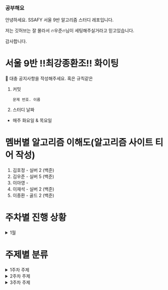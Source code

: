 ### 공부해요

안녕하세요. SSAFY 서울 9반 알고리즘 스터디 레포입니다.

저는 깃허브는 잘 몰라서  🔥우준🔥님이 세팅해주실거라고 믿고있습니다.

감사합니다.

# 서울 9반 !!최강종환조!! 화이팅   

📌 대충 공지사항을 작성해주세요. 혹은 규칙같은
1. 커밋
    ```
    문제 번호. 이름
    ```
2. 스터디 날짜    
- 매주 화요일 & 목요일


# 멤버별 알고리즘 이해도(알고리즘 사이트 티어 작성)
1. 김호정 - 실버 2 (백준)
2. 김우준 - 실버 5 (백준)
3. 이아영 - 
4. 이재석 - 실버 2 (백준)
5. 이종환 - 골드 2 (백준)
 
# 주차별 진행 상황
<details>
  <p>(예시)</p><br>
  <summary>1월</summary>

<table>
  <tr>
    <th>Date</th>
    <th>Category</th>
    <th>Problem</th>
  </tr>
  <tr>
    <td>1.23</td>
    <td>문제풀이</td>    
    <td><a href="https://www.acmicpc.net/problem/2468">2468 안전영역</a></td>
  </tr>

  <tr>
    <td>1.28</td>
    <td>코드 리뷰</td>
    <td>
      <a href="https://www.youtube.com/watch?v=1vLqC1rItM8">DFS의 이해</a>
      <br>
      <a href="https://www.youtube.com/watch?v=CJiF-muKz30">BFS의 이해</a>  
    </td>
  </tr> 

  <tr>
    <td>2.6</td>
    <td>문제풀이</td>    
    <td><a href="https://www.acmicpc.net/problem/2504">2504 괄호의 값</a></td>
  </tr>

  <tr>
    <td>2.11</td>
    <td>코드 리뷰</td> 
    <td><a href="https://www.youtube.com/watch?v=-ARJQv_aBE8">BackTracking의 이해</td>
  </tr> 

  <tr>
    <td>2.25</td>
    <td>월말리뷰</td> 
    <td>
      월말 Review session
      <br>
      한달간 어려웠던 내용만 리뷰
    </td>
  </tr> 

</table>
</details>


# 주제별 분류

<details>
  <summary>1주차 주제</summary>
  <br>
  <ul>
    <li>1. 단순 구현</li>
    <li>2. 재귀함수</li>
    <li>3. 정렬</li>
    <li>4. 완전 탐색, 이분 탐색</li>
    <li>5. 분할 정복</li>
    <li>6. 스택, 큐</li>
    <li>7. 우선순위 큐</li>
  </ul>
</details>

<details>
  <summary>2주차 주제</summary>
  <br>
  <ul>
    <li>1. DFS, BFS</li>
    <li>2. 위상 정렬</li>
    <li>3. 최소 신장 트리</li>
    <li>4. 다익스트라, 플로이드 와샬</li>
    <li>5. Trie</li>
  </ul>
</details>

<details>
  <summary>3주차 주제</summary>
  <br>
  <ul>
    <li>1. 다이나믹 프로그래밍</li>
    <li>2. 그리디 알고리즘</li>
    <li>3. LCS (Longest Common Subsequence)</li>
    <li>4. 배낭 문제 (Knapsack Problem)</li>
  </ul>
</details>

